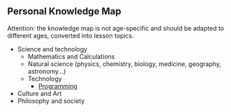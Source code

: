 ## Personal Knowledge Map

Attention: the knowledge map is not age-specific and should be adapted to
different ages, converted into lesson topics.

- Science and technology
  - Mathematics and Calculations
  - Natural science (physics, chemistry, biology, medicine, geography, astronomy...)
  - Technology
    - [Programming](Programming-EN.md)
- Culture and Art
- Philosophy and society
